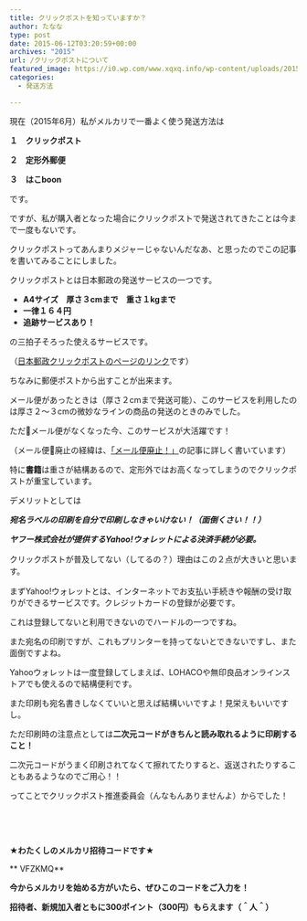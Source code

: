 ```yaml
---
title: クリックポストを知っていますか？
author: たなな
type: post
date: 2015-06-12T03:20:59+00:00
archives: "2015"
url: /クリックポストについて
featured_image: https://i0.wp.com/www.xqxq.info/wp-content/uploads/2015/06/https-www.pakutaso.com-assets_c-2015-06-KAZ88_gakuajisai-thumb-1000xauto-18388.jpg?resize=672%2C372
categories:
  - 発送方法

---
```

現在（2015年6月）私がメルカリで一番よく使う発送方法は

**１　クリックポスト**

**２　定形外郵便**

**３　はこboon**

です。

ですが、私が購入者となった場合にクリックポストで発送されてきたことは今まで一度もないです。

クリックポストってあんまりメジャーじゃないんだなあ、と思ったのでこの記事を書いてみることにしました。

クリックポストとは日本郵政の発送サービスの一つです。

  * **A4サイズ　厚さ３cmまで　重さ１kgまで**
  * **一律１６４円**
  * **追跡サービスあり！**

の三拍子そろった使えるサービスです。

（<a href="http://www.post.japanpost.jp/service/clickpost/" target="_blank">日本郵政クリックポストのページのリンク</a>です）

ちなみに郵便ポストから出すことが出来ます。

メール便があったときは（厚さ２cmまで発送可能）、このサービスを利用したのは厚さ２〜３cmの微妙なラインの商品の発送のときのみでした。

ただメール便がなくなった今、このサービスが大活躍です！

（メール便廃止の経緯は、<a href="http://www.xqxq.info/?p=25" target="_blank">「メール便廃止！」</a>の記事に詳しく書いています）

特に**書籍**は重さが結構あるので、定形外ではお高くなってしまうのでクリックポストが重宝しています。

デメリットとしては

**_宛名ラベルの印刷を自分で印刷しなきゃいけない！（面倒くさい！！）_**

**_<span style="line-height: 1.5;">ヤフー株式会社が提供するYahoo!ウォレットによる決済手続が必要。</span>_**

<span style="line-height: 1.5;">クリックポストが普及してない（してるの？）理由はこの２点が大きいと思います。</span>

まずYahoo!ウォレットとは、インターネットでお支払い手続きや報酬の受け取りができるサービスです。クレジットカードの登録が必要です。

これは登録してないと利用できないのでハードルの一つですね。

また宛名の印刷ですが、これもプリンターを持ってないとできないですし、また面倒ですよね。

Yahooウォレットは一度登録してしまえば、LOHACOや無印良品オンラインストアでも使えるので結構便利です。

また印刷も宛名書きしなくていいと思えば結構いいですよ！見栄えもいいですし。

ただ印刷時の注意点としては**二次元コードがきちんと読み取れるように印刷すること！**

二次元コードがうまく印刷されてなくて擦れてたりすると、返送されたりすることもあるようなのでご用心！！

ってことでクリックポスト推進委員会（んなもんありませんよ）からでした！

&nbsp;

&nbsp;

**★わたくしのメルカリ招待コードです★**

** VFZKMQ**

**今からメルカリを始める方がいたら、ぜひこのコードをご入力を！**

**招待者、新規加入者ともに300ポイント（300円）もらえます（＾人＾）**

&nbsp;